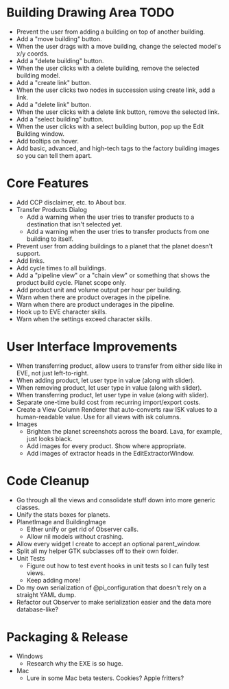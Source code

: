 Building Drawing Area TODO
==========================

* Prevent the user from adding a building on top of another building.
* Add a "move building" button.
* When the user drags with a move building, change the selected model's x/y coords.
* Add a "delete building" button.
* When the user clicks with a delete building, remove the selected building model.
* Add a "create link" button.
* When the user clicks two nodes in succession using create link, add a link.
* Add a "delete link" button.
* When the user clicks with a delete link button, remove the selected link.
* Add a "select building" button.
* When the user clicks with a select building button, pop up the Edit Building window.
* Add tooltips on hover.
* Add basic, advanced, and high-tech tags to the factory building images so you can tell them apart.


Core Features
=============

* Add CCP disclaimer, etc. to About box.
* Transfer Products Dialog
  - Add a warning when the user tries to transfer products to a destination that isn't selected yet.
  - Add a warning when the user tries to transfer products from one building to itself.
* Prevent user from adding buildings to a planet that the planet doesn't support.
* Add links.
* Add cycle times to all buildings.
* Add a "pipeline view" or a "chain view" or something that shows the product build cycle. Planet scope only.
* Add product unit and volume output per hour per building.
* Warn when there are product overages in the pipeline.
* Warn when there are product underages in the pipeline.
* Hook up to EVE character skills.
* Warn when the settings exceed character skills.


User Interface Improvements
===========================

* When transferring product, allow users to transfer from either side like in EVE, not just left-to-right.
* When adding product, let user type in value (along with slider).
* When removing product, let user type in value (along with slider).
* When transferring product, let user type in value (along with slider).
* Separate one-time build cost from recurring import/export costs.
* Create a View Column Renderer that auto-converts raw ISK values to a human-readable value. Use for all views with isk columns.
* Images
  - Brighten the planet screenshots across the board. Lava, for example, just looks black.
  - Add images for every product. Show where appropriate.
  - Add images of extractor heads in the EditExtractorWindow.


Code Cleanup
============

* Go through all the views and consolidate stuff down into more generic classes.
* Unify the stats boxes for planets.
* PlanetImage and BuildingImage
  - Either unify or get rid of Observer calls.
  - Allow nil models without crashing.
* Allow every widget I create to accept an optional parent_window.
* Split all my helper GTK subclasses off to their own folder.
* Unit Tests
  - Figure out how to test event hooks in unit tests so I can fully test views.
  - Keep adding more!
* Do my own serialization of @pi_configuration that doesn't rely on a straight YAML dump.
* Refactor out Observer to make serialization easier and the data more database-like?


Packaging & Release
===================

* Windows
  - Research why the EXE is so huge.
* Mac
  - Lure in some Mac beta testers. Cookies? Apple fritters?

